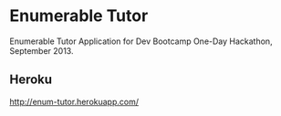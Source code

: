 # Enumerable Tutor

Enumerable Tutor Application for Dev Bootcamp One-Day Hackathon, September 2013.

## Heroku
http://enum-tutor.herokuapp.com/

